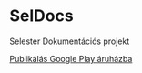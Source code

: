 # SelDocs
Selester Dokumentációs projekt

[Publikálás Google Play áruházba](Flutter/Update_app_in_play_store.md)